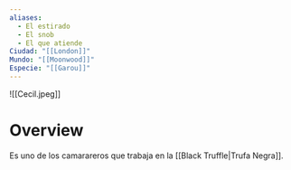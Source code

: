 ```yaml
---
aliases:
  - El estirado
  - El snob
  - El que atiende
Ciudad: "[[London]]"
Mundo: "[[Moonwood]]"
Especie: "[[Garou]]"
---
```

![[Cecil.jpeg]]

# Overview

Es uno de los camarareros que trabaja en la [[Black Truffle|Trufa Negra]].
